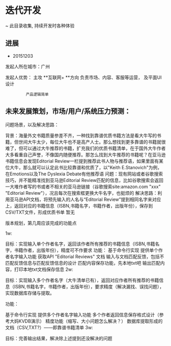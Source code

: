 # 迭代开发
~ 此目录收集, 持续开发时各种体验

## 进展

- 20151203

发起人所在城市：广州

发起人优势： 主攻 **互联网+ **方向
             负责市场、内容、客服等运营， 及平面UI设计
            

             产品逻辑简单
             
## 未来发展策划，市场/用户/系统压力预测：             



问题场景，以及解决思路：

背景：海量外文书籍质量参差不齐，一种找到靠谱优质书籍方法是看大牛写的书籍，但世间大牛太少，每位大牛也不是高产人士。那么想找到更多靠谱的书籍就很难了，但可以通过大牛推荐的书籍，扩充我们的优质书籍清单，在于国外大牛作者大多看重自己声誉，不像国内随便推荐。那怎么找到大牛推荐的书籍呢？在亚马逊书籍信息会发现Editorial Review一栏提到推荐此书人物与推荐语，如果里面有某位大牛，那么就可以认定此书比较靠谱和优质了，以"Keith E.Stanovich"为例，在Emotions以及The Dyslexia Debate有他推荐语
问题：现有网站或者谷歌搜索技巧，并不能精准找到亚马逊Editorial Review匹配的信息，比如谷歌搜索会返回一大堆作者写的书或者不相关的亚马逊链接（谷歌搜索site:amazon.com "xxx" "Editorial Review"），况且每次在搜索框更换大牛名字，也挺烦的
解决思路：利用亚马逊API文档，将预先输入的人名与“Editorial Review”提到相同名字来对应上，返回对应的书籍信息（ISBN,书籍名字，书籍作者，出版年份），保存到CSV/TXT文件，形成优质书单
暂无

版本规划，第几周应该完成的功能点

1w:

目标：实现输入单个作者名字，返回该作者所有推荐的书籍信息（ISBN,书籍名字，书籍作者，出版年份），精度可不作要求
功能：
基于命令行实现
提供单个作者名字输入功能
获取API "Editorial Reviews" 文档
输入与文档匹配反馈，包括不匹配反馈信息与匹配反馈信息的设计
匹配内容保存功能，先本地txt吧
输出匹配内容，打印本地txt文档保存信息
2w:

目标：实现输入多个作者名字（大牛清单已有），返回对应作者所有推荐的书籍信息（ISBN,书籍名字，书籍作者，出版年份），要求精度（解决漏找、误找问题），实现数据库存储与提取。

功能：

基于命令行实现
提供多个作者名字输入功能
多个作者返回信息保存格式设计（参考大妈KVDB演示）
精度功能（缩写、大小问题怎么解决？）
数据库提取形成的文档（CSV,TXT?）——即靠谱书籍清单
3w:

目标：完善输出结果，解决除上述提到还没解决的问题